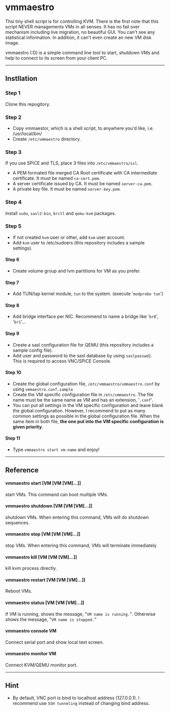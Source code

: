 vmmaestro
=========

Thsi tiny shell script is for controlling KVM. There is the first note that this script NEVER managements VMs in all senses. It has no fail over mechanism including live migration, no beautiful GUI. You can't see any statistical information. In addition, it can't even create an new VM disk image.

vmmaestro (:D) is a simple command line tool to start, shutdown VMs and help to connect to its screen from your client PC.    

----
## Instllation    
### Step 1
Clone this repogitory.    
### Step 2
* Copy vmmaestor, which is a shell script, to anywhere you'd like, i.e. /usr/local/bin/
* Create ```/etc/vmmaestro``` directory.
    
### Step 3
If you use SPiCE and TLS, place 3 files into ```/etc/vmmaestro/ssl```.
* A PEM formated file merged CA Root certificate with CA intermediate certificate. It must be named ```ca-cert.pem```.
* A server certificate issued by CA. It must be named ```server-ca.pem```.
* A private key file. It must be named ```server-key.pem```.

### Step 4
Install ```sudo```, ```sasl2-bin```, ```brctl``` and ```qemu-kvm``` packages.

### Step 5
* If not created ```kvm``` user or other, add ```kvm``` user account.
* Add ```kvm``` user to /etc/sudoers (this repository includes a sample settings).

#### Step 6
* Create volume group and lvm partitions for VM as you prefer.

#### Step 7
* Add TUN/tap kernel module, ```tun``` to the system. (execute '```modprobe tun```')

#### Step 8
* Add bridge interface per NIC. Recommend to name a bridge like '```br0```', '```br1```'...

#### Step 9
* Create a sasl configuration file for QEMU (this repository includes a sample config file).
* Add user and password to the sasl database by using ```saslpasswd2```.    
	This is required to access VNC/SPiCE Console.    

#### Step 10
* Create the global configuration file, ```/etc/vmmaestro/vmmaestro.conf``` by using ```vmmaestro.conf.sample```
* Create the VM specific configuration file in ```/etc/vmmaestro```. The file name must be the same name as VM and has an extension, '```.conf```'.
* You can put all settings in the VM specific configuration and leave blank the global configuration. However, I recommend to put as many common settings as possible in the global configuration file. When the same item in both file, **the one put into the VM specific configuration is given priority**.

#### Step 11
* Type ```vmmaestro start vm-name``` and enjoy!

----
## Reference    
#### vmmaestro start [VM [VM [VM]...]]
start VMs. This command can boot multiple VMs.

#### vmmaestro shutdown [VM [VM [VM]...]]
shutdown VMs. When entering this command, VMs will do shutdown sequences.

#### vmmaestro stop [VM [VM [VM]...]]
stop VMs. When entering this command, VMs will terminate immediately
#### vmmaestro kill [VM [VM [VM]...]]
kill kvm process directly.

#### vmmaestro restart [VM [VM [VM]...]]
Reboot VMs.

#### vmmaestro status [VM [VM [VM]...]]
If VM is running, shows the message, "```VM name is running.```".
Otherwise shows the message, "```VM name is stopped.```"

#### vmmaestro console VM
Connect serial port and show local text screen. 

#### vmmaestro monitor VM
Connect KVM/QEMU monitor port.

----
## Hint    
* By default, VNC port is bind to localhost address (127.0.0.1). I recommend use ```SSH tunneling``` instead of changing bind address.

